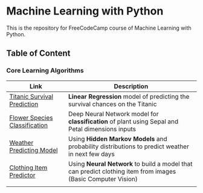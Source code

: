 # Machine Learning with Python
This is the repository for FreeCodeCamp course of Machine Learning with Python.

## Table of Content

### Core Learning Algorithms
| Link | Description|
| --- | --- |
| [Titanic Survival Prediction](Titanic_Survival_Prediction-Linear-Regression/titanic_survival_prediction.ipynb) | **Linear Regression** model of predicting the survival chances on the Titanic |
| [Flower Species Classification](Flower_Species_Classification/flower_species_classification.ipynb) | Deep Neural Network model for **classification** of plant using Sepal and Petal dimensions inputs|
| [Weather Predicting Model](Weather_Predicting_Model/Weathing_Predicting_Model.ipynb) | Using **Hidden Markov Models** and probability distributions to predict weather in next few days |
| [Clothing Item Predictor](Clothing_Image_Predictor/Clothing_Image_Predictor.ipynb) | Using **Neural Network** to build a model that can predict clothing item from images (Basic Computer Vision) |
|||

